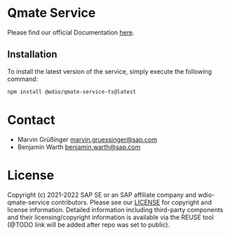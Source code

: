 # Qmate Service
Please find our official Documentation [here](https://symmetrical-sniffle-f0ef6d2c.pages.github.io/).

## Installation
To install the latest version of the service, simply execute the following command:
```bash
npm install @wdio/qmate-service-ts@latest
```

# Contact
- Marvin Grüßinger <marvin.gruessinger@sap.com>
- Benjamin Warth <benjamin.warth@sap.com>

# License
Copyright (c) 2021-2022 SAP SE or an SAP affiliate company and wdio-qmate-service contributors. Please see our [LICENSE](./LICENSES/Apache-2.0.txt) for copyright and license information. Detailed information including third-party components and their licensing/copyright information is available via the REUSE tool (@TODO link will be added after repo was set to public).
